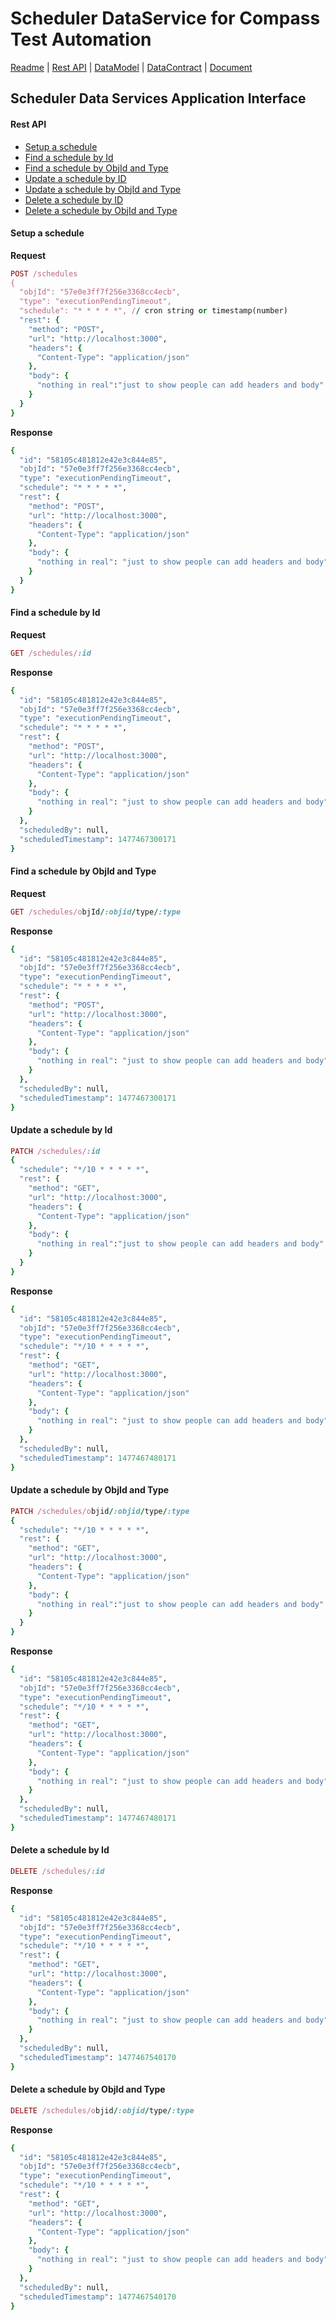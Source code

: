 # Scheduler DataService for Compass Test Automation
[Readme](README.md) | [Rest API](RESTAPI.md) | [DataModel](DATAMODEL.md) | [DataContract](DATACONTRACT.md) | [Document](DOCUMENTATION.md)


## Scheduler Data Services Application Interface

#### Rest API
* [Setup a schedule](#setup-a-scehdule)
* [Find a schedule by Id](#find-a-schedule-by-id)
* [Find a schedule by ObjId and Type](#find-a-schedule-by-objid-and-type)
* [Update a schedule by ID](#update-a-schedule-by-id)
* [Update a schedule by ObjId and Type](#update-a-schedule-by-objid-and-type)
* [Delete a schedule by ID](#delete-a-schedule-by-id)
* [Delete a schedule by ObjId and Type](#delete-a-schedule-by-objid-and-type)

#### Setup a schedule
**Request**
```ruby
POST /schedules
{
  "objId": "57e0e3ff7f256e3368cc4ecb",
  "type": "executionPendingTimeout",
  "schedule": "* * * * *", // cron string or timestamp(number)
  "rest": {
    "method": "POST",
    "url": "http://localhost:3000",
    "headers": {
      "Content-Type": "application/json"
    },
    "body": {
      "nothing in real":"just to show people can add headers and body"
    }
  }
}
```

**Response**
```ruby
{
  "id": "58105c481812e42e3c844e85",
  "objId": "57e0e3ff7f256e3368cc4ecb",
  "type": "executionPendingTimeout",
  "schedule": "* * * * *",
  "rest": {
    "method": "POST",
    "url": "http://localhost:3000",
    "headers": {
      "Content-Type": "application/json"
    },
    "body": {
      "nothing in real": "just to show people can add headers and body"
    }
  }
}
```

#### Find a schedule by Id
**Request**
```ruby
GET /schedules/:id
```
**Response**
```ruby
{
  "id": "58105c481812e42e3c844e85",
  "objId": "57e0e3ff7f256e3368cc4ecb",
  "type": "executionPendingTimeout",
  "schedule": "* * * * *",
  "rest": {
    "method": "POST",
    "url": "http://localhost:3000",
    "headers": {
      "Content-Type": "application/json"
    },
    "body": {
      "nothing in real": "just to show people can add headers and body"
    }
  },
  "scheduledBy": null,
  "scheduledTimestamp": 1477467300171
}
```

#### Find a schedule by ObjId and Type
**Request**
```ruby
GET /schedules/objId/:objid/type/:type
```
**Response**
```ruby
{
  "id": "58105c481812e42e3c844e85",
  "objId": "57e0e3ff7f256e3368cc4ecb",
  "type": "executionPendingTimeout",
  "schedule": "* * * * *",
  "rest": {
    "method": "POST",
    "url": "http://localhost:3000",
    "headers": {
      "Content-Type": "application/json"
    },
    "body": {
      "nothing in real": "just to show people can add headers and body"
    }
  },
  "scheduledBy": null,
  "scheduledTimestamp": 1477467300171
}
```

#### Update a schedule by Id
```ruby
PATCH /schedules/:id
{
  "schedule": "*/10 * * * * *",
  "rest": {
    "method": "GET",
    "url": "http://localhost:3000",
    "headers": {
      "Content-Type": "application/json"
    },
    "body": {
      "nothing in real":"just to show people can add headers and body"
    }
  }
}
```
**Response**
```ruby
{
  "id": "58105c481812e42e3c844e85",
  "objId": "57e0e3ff7f256e3368cc4ecb",
  "type": "executionPendingTimeout",
  "schedule": "*/10 * * * * *",
  "rest": {
    "method": "GET",
    "url": "http://localhost:3000",
    "headers": {
      "Content-Type": "application/json"
    },
    "body": {
      "nothing in real": "just to show people can add headers and body"
    }
  },
  "scheduledBy": null,
  "scheduledTimestamp": 1477467480171
}
```

#### Update a schedule by ObjId and Type
```ruby
PATCH /schedules/objid/:objid/type/:type
{
  "schedule": "*/10 * * * * *",
  "rest": {
    "method": "GET",
    "url": "http://localhost:3000",
    "headers": {
      "Content-Type": "application/json"
    },
    "body": {
      "nothing in real":"just to show people can add headers and body"
    }
  }
}
```
**Response**
```ruby
{
  "id": "58105c481812e42e3c844e85",
  "objId": "57e0e3ff7f256e3368cc4ecb",
  "type": "executionPendingTimeout",
  "schedule": "*/10 * * * * *",
  "rest": {
    "method": "GET",
    "url": "http://localhost:3000",
    "headers": {
      "Content-Type": "application/json"
    },
    "body": {
      "nothing in real": "just to show people can add headers and body"
    }
  },
  "scheduledBy": null,
  "scheduledTimestamp": 1477467480171
}
```

#### Delete a schedule by Id
```ruby
DELETE /schedules/:id
```
**Response**
```ruby
{
  "id": "58105c481812e42e3c844e85",
  "objId": "57e0e3ff7f256e3368cc4ecb",
  "type": "executionPendingTimeout",
  "schedule": "*/10 * * * * *",
  "rest": {
    "method": "GET",
    "url": "http://localhost:3000",
    "headers": {
      "Content-Type": "application/json"
    },
    "body": {
      "nothing in real": "just to show people can add headers and body"
    }
  },
  "scheduledBy": null,
  "scheduledTimestamp": 1477467540170
}
```


#### Delete a schedule by ObjId and Type
```ruby
DELETE /schedules/objid/:objid/type/:type
```
**Response**
```ruby
{
  "id": "58105c481812e42e3c844e85",
  "objId": "57e0e3ff7f256e3368cc4ecb",
  "type": "executionPendingTimeout",
  "schedule": "*/10 * * * * *",
  "rest": {
    "method": "GET",
    "url": "http://localhost:3000",
    "headers": {
      "Content-Type": "application/json"
    },
    "body": {
      "nothing in real": "just to show people can add headers and body"
    }
  },
  "scheduledBy": null,
  "scheduledTimestamp": 1477467540170
}
```
